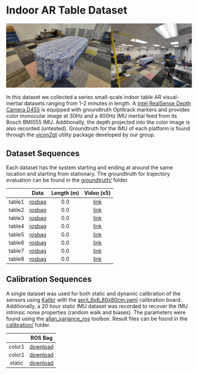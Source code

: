 
# Indoor AR Table Dataset


![](d455_drivers/img/merged_overview.jpg)


In this dataset we collected a series small-scale indoor table AR visual-inertial datasets ranging from 1-2 minutes in length.
A [Intel RealSense Depth Camera D455](https://www.intelrealsense.com/depth-camera-d455/) is equipped with groundtruth Optitrack markers and provides color monocular image at 30Hz and a 400Hz IMU inertial feed from its Bosch BMI055 IMU.
Additionally, the depth projected into the color image is also recorded (untested).
Groundtruth for the IMU of each platform is found through the [vicon2gt](https://github.com/rpng/vicon2gt) utility package developed by our group.



## Dataset Sequences

Each dataset has the system starting and ending at around the same location and starting from stationary.
The groundtruth for trajectory evaluation can be found in the [groundtruth/](groundtruth/) folder.

|        | Data | Length (m) | Video (x5) |
|:------:|:-------:|:-------:|:-----:|
| table1 | [rosbag]() | 0.0 | [link](ReadMe_Videos.md#table_01) |
| table2 | [rosbag]() | 0.0 | [link](ReadMe_Videos.md#table_02) |
| table3 | [rosbag]() | 0.0 | [link](ReadMe_Videos.md#table_03) |
| table4 | [rosbag]() | 0.0 | [link](ReadMe_Videos.md#table_04) |
| table5 | [rosbag]() | 0.0 | [link](ReadMe_Videos.md#table_05) |
| table6 | [rosbag]() | 0.0 | [link](ReadMe_Videos.md#table_06) |
| table7 | [rosbag]() | 0.0 | [link](ReadMe_Videos.md#table_07) |
| table8 | [rosbag]() | 0.0 | [link](ReadMe_Videos.md#table_08) |



## Calibration Sequences

A single dataset was used for both static and dynamic calibration of the sensors using [Kalibr](https://github.com/ethz-asl/kalibr) with the [april_6x6_80x80cm.yaml](https://drive.google.com/file/d/1MAU71K1xNAG8Kq-2Gl_f4rus2LYQ9z3r/view?usp=sharing) calibration board.
Additionally, a 20 hour static IMU dataset was recorded to recover the IMU intrinsic noise properties (random walk and biases).
The parameters were found using the [allan_variance_ros](https://github.com/ori-drs/allan_variance_ros) toolbox.
Result files can be found in the [calibration/](calibration/) folder.

|         | ROS Bag |
|:-------:|:-------:|
| color1 | [download](https://drive.google.com/file/d/1YR_7qZfSidkCXLZZjPTRSeD1KnCG-mKD/view?usp=sharing) |
| color1 | [download](https://drive.google.com/file/d/1DeeObZC4Y7IAGS6fMFoEiGriLVn5IME3/view?usp=sharing) |
| static  | [download](https://drive.google.com/file/d/15sQDbNIn7GCK6641gomuzFsAX3B0UpYu/view?usp=sharing) |



